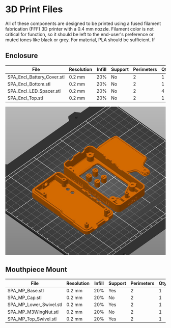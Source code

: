 # 3D Print Files
All of these components are designed to be printed using a fused filament fabrication (FFF) 3D printer with a 0.4 mm nozzle. Filament color is not critical for function, so it should be left to the end-user's preference or muted tones like black or grey. For material, PLA should be sufficient. If

## Enclosure
| File                       	| Resolution 	| Infill 	| Support 	| Perimeters 	| Qty 	|
|----------------------------	|------------	|--------	|---------	|------------	|-----	|
| SPA_Encl_Battery_Cover.stl 	| 0.2 mm     	| 20%    	| No      	| 2          	| 1   	|
| SPA_Encl_Bottom.stl        	| 0.2 mm     	| 20%    	| No      	| 2          	| 1   	|
| SPA_Encl_LED_Spacer.stl    	| 0.2 mm     	| 20%    	| No      	| 2          	| 4   	|
| SPA_Encl_Top.stl           	| 0.2 mm     	| 20%    	| No      	| 2          	| 1   	|


![Screenshot of print orientation](SPA_Encl_3DPrint_Orientation.jpg)

## Mouthpiece Mount
| File                       	| Resolution 	| Infill 	| Support 	| Perimeters 	| Qty 	|
|----------------------------	|------------	|--------	|---------	|------------	|-----	|
| SPA_MP_Base.stl            	| 0.2 mm     	| 20%    	| Yes      	| 2          	| 1   	|
| SPA_MP_Cap.stl             	| 0.2 mm     	| 20%    	| No      	| 2          	| 1   	|
| SPA_MP_Lower_Swivel.stl    	| 0.2 mm     	| 20%    	| Yes      	| 2          	| 1   	|
| SPA_MP_M3WingNut.stl       	| 0.2 mm     	| 20%    	| No      	| 2          	| 1   	|
| SPA_MP_Top_Swivel.stl      	| 0.2 mm     	| 20%    	| Yes      	| 2          	| 1   	|
